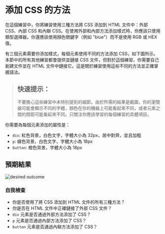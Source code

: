 # 添加 CSS 的方法
在這個練習中，你將練習使用三種方法將 CSS 添加到 HTML 文件中：外部 CSS、內部 CSS 和內聯 CSS。在使用外部和內部方法添加樣式時，你應該只使用類型選擇器。你還應該使用顏色關鍵字（例如 "blue"）而不是使用 RGB 或 HEX 值。

有三個元素需要你添加樣式，每個元素使用不同的方法添加 CSS，如下圖所示。本節中的所有其他練習都會提供並鏈接 CSS 文件，但對於這個練習，你需要自己創建文件並在 HTML 文件中鏈接它。這是關於練習使用這些不同的方法並正確掌握語法。

> ## 快速提示：
> 不要擔心這些練習中未特別提到的細節。由於所需的結果是截圖，你的瀏覽器可能會顯示不同的字體，顏色在你的機器上可能看起來不同，或者元素之間的間距可能看起來不同。只關注你應該學習的每個練習的具體項目。

你需要為每個元素添加的屬性是：

* `div`: 紅色背景，白色文字，字體大小為 32px，居中對齊，並且加粗
* `p`: 綠色背景，白色文字，字體大小為 18px
* `button`: 橙色背景，字體大小為 18px

## 預期結果
![desired outcome](./desired-outcome.png)


### 自我檢查
- 你是否使用了將 CSS 添加到 HTML 文件的所有三種方法？
- 你是否在 HTML 文件中正確鏈接了外部 CSS 文件？
- `div` 元素是否通過外部方法添加了 CSS？
- `p` 元素是否通過內部方法添加了 CSS？
- `button` 元素是否通過內聯方法添加了 CSS？